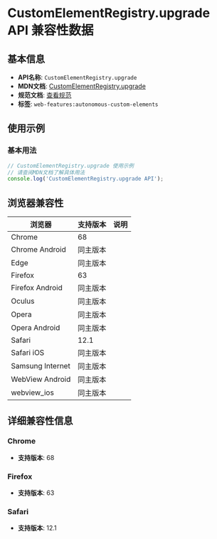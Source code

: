 # CustomElementRegistry.upgrade API 兼容性数据

## 基本信息

- **API名称**: `CustomElementRegistry.upgrade`
- **MDN文档**: [CustomElementRegistry.upgrade](https://developer.mozilla.org/docs/Web/API/CustomElementRegistry/upgrade)
- **规范文档**: [查看规范](https://html.spec.whatwg.org/multipage/custom-elements.html#dom-customelementregistry-upgrade-dev)
- **标签**: `web-features:autonomous-custom-elements`

## 使用示例

### 基本用法

```javascript
// CustomElementRegistry.upgrade 使用示例
// 请查阅MDN文档了解具体用法
console.log('CustomElementRegistry.upgrade API');
```

## 浏览器兼容性

| 浏览器 | 支持版本 | 说明 |
|--------|----------|------|
| Chrome | 68 |  |
| Chrome Android | 同主版本 |  |
| Edge | 同主版本 |  |
| Firefox | 63 |  |
| Firefox Android | 同主版本 |  |
| Oculus | 同主版本 |  |
| Opera | 同主版本 |  |
| Opera Android | 同主版本 |  |
| Safari | 12.1 |  |
| Safari iOS | 同主版本 |  |
| Samsung Internet | 同主版本 |  |
| WebView Android | 同主版本 |  |
| webview_ios | 同主版本 |  |

## 详细兼容性信息

### Chrome

- **支持版本**: 68

### Firefox

- **支持版本**: 63

### Safari

- **支持版本**: 12.1

